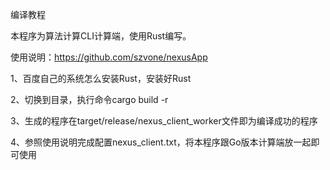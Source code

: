 编译教程

本程序为算法计算CLI计算端，使用Rust编写。

使用说明：https://github.com/szvone/nexusApp

1、百度自己的系统怎么安装Rust，安装好Rust

2、切换到目录，执行命令cargo build -r

3、生成的程序在target/release/nexus_client_worker文件即为编译成功的程序

4、参照使用说明完成配置nexus_client.txt，将本程序跟Go版本计算端放一起即可使用
